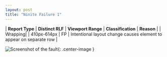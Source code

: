 ```yaml
---
layout: post
title: "Ninite Failure 1"
---
```

| **Report Type** | **Distinct RLF** | **Viewport Range** | **Classification** | **Reason** |
| Wrapping|  | 410px-614px | FP | Intentional layout change causes element to appear on separate row | 

![Screenshot of the fault](../../../assets/images/Ninite/fault1/wrappingWidth512.png){: .center-image }